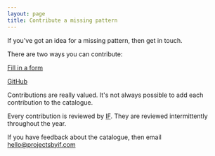 ```yaml
---
layout: page
title: Contribute a missing pattern
---
```


If you've got an idea for a missing pattern, then get in touch. 

There are two ways you can contribute:

[Fill in a form](https://docs.google.com/forms/d/e/1FAIpQLScFapR7V1TQ45IA7wW0heNGR-OtT-sICkmje31OUeSsAM1NRQ/viewform?usp=sf_link) 

[GitHub](https://github.com/projectsbyif/data-permissions-catalogue)

Contributions are really valued. It's not always possible to add each contribution to the catalogue. 

Every contribution is reviewed by [IF](https://projectsbyif.com/). They are reviewed intermittently throughout the year. 

If you have feedback about the catalogue, then email hello@projectsbyif.com